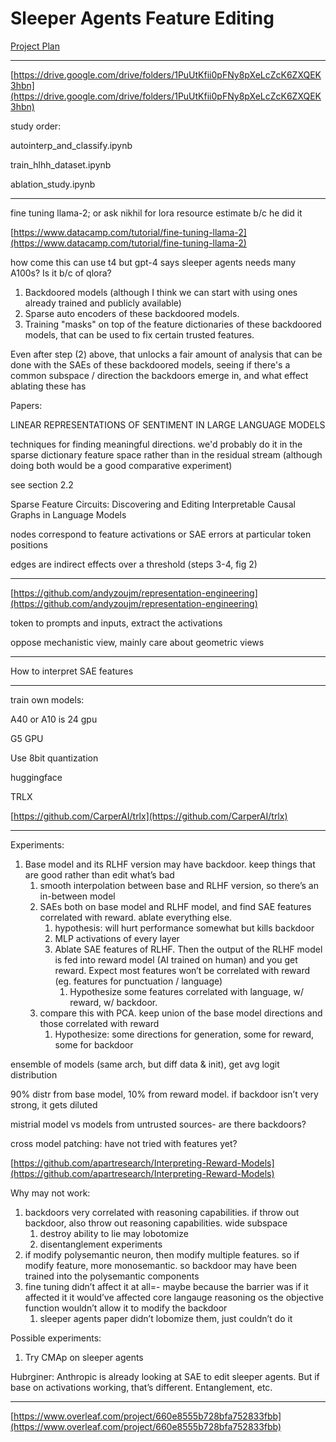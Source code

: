 # Sleeper Agents Feature Editing

[Project Plan](Sleeper%20Agents%20Feature%20Editing%2018e798edf7b544a2a8fd78b4c717b30a/Project%20Plan%200b13359055564586a272fdd68ac10f49.md)

---

[https://drive.google.com/drive/folders/1PuUtKfii0pFNy8pXeLcZcK6ZXQEK3hbn](https://drive.google.com/drive/folders/1PuUtKfii0pFNy8pXeLcZcK6ZXQEK3hbn)

study order:

autointerp_and_classify.ipynb

train_hlhh_dataset.ipynb

ablation_study.ipynb

---

fine tuning llama-2; or ask nikhil for lora resource estimate b/c he did it

[https://www.datacamp.com/tutorial/fine-tuning-llama-2](https://www.datacamp.com/tutorial/fine-tuning-llama-2)

how come this can use t4 but gpt-4 says sleeper agents needs many A100s?
Is it b/c of qlora?

1. Backdoored models (although I think we can start with using ones already trained and publicly available)
2. Sparse auto encoders of these backdoored models.
3. Training "masks" on top of the feature dictionaries of these backdoored models, that can be used to fix certain trusted features.

Even after step (2) above, that unlocks a fair amount of analysis that can be done with the SAEs of these backdoored models, seeing if there's a common subspace / direction the backdoors emerge in, and what effect ablating these has

Papers:

LINEAR REPRESENTATIONS OF SENTIMENT IN LARGE LANGUAGE MODELS

techniques for finding meaningful directions. we'd probably do it in the sparse dictionary feature space rather than in the residual stream (although doing both would be a good comparative experiment)

see section 2.2

Sparse Feature Circuits: Discovering and Editing Interpretable Causal Graphs in Language Models

nodes correspond to feature activations or SAE errors at particular token positions

edges are indirect effects over a threshold (steps 3-4, fig 2)

---

[https://github.com/andyzoujm/representation-engineering](https://github.com/andyzoujm/representation-engineering)

token to prompts and inputs, extract the activations

oppose mechanistic view, mainly care about geometric views

---

How to interpret SAE features

---

train own models:

A40 or A10 is 24 gpu

G5 GPU

Use 8bit quantization

huggingface 

TRLX

[https://github.com/CarperAI/trlx](https://github.com/CarperAI/trlx)

---

Experiments:

1. Base model and its RLHF version may have backdoor. keep things that are good rather than edit what’s bad
    1. smooth interpolation between base and RLHF version, so there’s an in-between model
    2. SAEs both on base model and RLHF model, and find SAE features correlated with reward. ablate everything else. 
        1. hypothesis: will hurt performance somewhat but kills backdoor
        2. MLP activations of every layer
        3. Ablate SAE features of RLHF. Then the output of the RLHF model is fed into reward model (AI trained on human) and you get reward. Expect most features won’t be correlated with reward (eg. features for punctuation / language)
            1. Hypothesize some features correlated with language, w/ reward, w/ backdoor.
    3. compare this with PCA. keep union of the base model directions and those correlated with reward 
        1. Hypothesize: some directions for generation, some for reward, some for backdoor

ensemble of models (same arch, but diff data & init), get avg logit distribution

90% distr from base model, 10% from reward model. if backdoor isn’t very strong, it gets diluted

mistrial model vs models from untrusted sources- are there backdoors?

cross model patching: have not tried with features yet?

[https://github.com/apartresearch/Interpreting-Reward-Models](https://github.com/apartresearch/Interpreting-Reward-Models)

Why may not work:

1. backdoors very correlated with reasoning capabilities. if throw out backdoor, also throw out reasoning capabilities. wide subspace
    1. destroy ability to lie may lobotomize
    2. disentanglement experiments
2. if modify polysemantic neuron, then modify multiple features. so if modify feature, more monosemantic. so backdoor may have been trained into the polysemantic components
3. fine tuning didn’t affect it at all=- maybe because the barrier was if it affected it it would’ve affected core langauge reasoning os the objective function wouldn’t allow it to modify the backdoor
    1. sleeper agents paper didn’t lobomize them, just couldn’t do it

Possible experiments:

1. Try CMAp on sleeper agents

Hubrginer: Anthropic is already looking at SAE to edit sleeper agents. But if base on activations working, that’s different. Entanglement, etc.

---

[https://www.overleaf.com/project/660e8555b728bfa752833fbb](https://www.overleaf.com/project/660e8555b728bfa752833fbb)